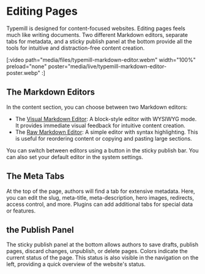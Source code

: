 #  Editing Pages

Typemill is designed for content-focused websites. Editing pages feels much like writing documents. Two different Markdown editors, separate tabs for metadata, and a sticky publish panel at the bottom provide all the tools for intuitive and distraction-free content creation.

[:video path="media/files/typemill-markdown-editor.webm" width="100%" preload="none" poster="media/live/typemill-markdown-editor-poster.webp" :]

## The Markdown Editors

In the content section, you can choose between two Markdown editors:

* The [Visual Markdown Editor](/author-guide/visual-markdown-editor): A block-style editor with WYSIWYG mode. It provides immediate visual feedback for intuitive content creation.
* The [Raw Markdown Editor](/author-guide/raw-markdown-editor): A simple editor with syntax highlighting. This is useful for reordering content or copying and pasting large sections.

You can switch between editors using a button in the sticky publish bar. You can also set your default editor in the system settings.

## The Meta Tabs

At the top of the page, authors will find a tab for extensive metadata. Here, you can edit the slug, meta-title, meta-description, hero images, redirects, access control, and more. Plugins can add additional tabs for special data or features.

## the Publish Panel

The sticky publish panel at the bottom allows authors to save drafts, publish pages, discard changes, unpublish, or delete pages. Colors indicate the current status of the page. This status is also visible in the navigation on the left, providing a quick overview of the website's status.

